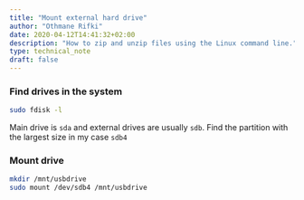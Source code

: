 ```yaml
---
title: "Mount external hard drive"
author: "Othmane Rifki"
date: 2020-04-12T14:41:32+02:00
description: "How to zip and unzip files using the Linux command line."
type: technical_note
draft: false
---
```


### Find drives in the system
``` bash
sudo fdisk -l
```
Main drive is `sda` and external drives are usually `sdb`. Find the partition with the largest size in my case `sdb4`

### Mount drive
``` bash
mkdir /mnt/usbdrive
sudo mount /dev/sdb4 /mnt/usbdrive
```

